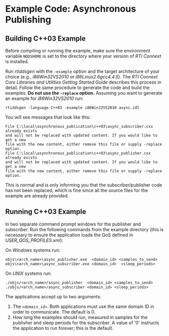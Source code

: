 # Example Code: Asynchronous Publishing

## Building C++03 Example
Before compiling or running the example, make sure the environment variable
`NDDSHOME` is set to the directory where your version of *RTI Connext* is
installed.

Run *rtiddsgen* with the `-example` option and the target architecture of your
choice (e.g., *i86Win32VS2010* or *i86Linux2.6gcc4.4.5*). The *RTI Connext Core
Libraries and Utilities Getting Started Guide* describes this process in detail.
Follow the same procedure to generate the code and build the examples. **Do not
use the `-replace` option.** Assuming you want to generate an example for
*i86Win32VS2010* run:
```
rtiddsgen -language C++03 -example i86Win32VS2010 async.idl
```

You will see messages that look like this:
```
File C:\local\asynchronous_publication\c++03\async_subscriber.cxx already exists
and will not be replaced with updated content. If you would like to get a new
file with the new content, either remove this file or supply -replace option.
File C:\local\asynchronous_publication\c++03\async_publisher.cxx already exists
and will not be replaced with updated content. If you would like to get a new
file with the new content, either remove this file or supply -replace option.
```

This is normal and is only informing you that the subscriber/publisher code has
not been replaced, which is fine since all the source files for the example are
already provided.

## Running C++03 Example
In two separate command prompt windows for the publisher and subscriber. Run
the following commands from the example directory (this is necessary to ensure
the application loads the QoS defined in *USER_QOS_PROFILES.xml*):

On *Windows* systems run:
```
objs\<arch_name>\async_publisher.exe  <domain_id> <samples_to_send>
objs\<arch_name>\async_subscriber.exe <domain_id>  <sleep_periods>
```

On *UNIX* systems run:
```
./objs/<arch_name>/async_publisher  <domain_id> <samples_to_send>
./objs/<arch_name>/async_subscriber <domain_id> <sleep_periods>
```

The applications accept up to two arguments:

1. The `<domain_id>`. Both applications must use the same domain ID in order
to communicate. The default is 0.
2. How long the examples should run, measured in samples for the publisher
and sleep periods for the subscriber. A value of '0' instructs the
application to run forever; this is the default.
